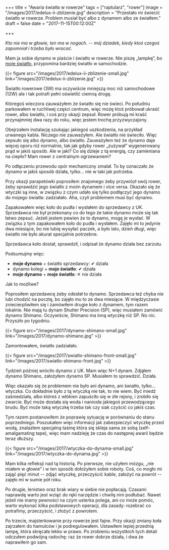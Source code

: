 +++
title = "Awaria światła w rowerze"
tags = ["raptularz", "rower"]
image = "/images/2017/edelux-ii-zblizenie.jpg"
description = "Przestało mi świecić światło w rowerze. Problem musiał być albo z dynamem albo ze światłem."
draft = false
date = "2017-11-15T00:12:00Z"

+++

_Kto nie ma w głowie, ten ma w nogach. -- mój dziadek, kiedy ktoś czegoś
zapomniał i trzeba było wracać._

Mam ja sobie dynamo w piaście i światło w rowerze. Nie piszę „lampkę”, bo [moje
światło][edelux-2], przypomina bardziej światło w samochodzie.

<!--more-->

{{< figure src="/images/2017/edelux-ii-zblizenie-small.jpg"
  link="/images/2017/edelux-ii-zblizenie.jpg" >}}

Światło rowerowe (3W) ma oczywiście mniejszą moc niż samochodowe (12W) ale i tak
potrafi pełni oświetlić ciemną drogę.

Któregoś wieczora zauważyłem że światło się nie świeci. Po południu parkowałem
w ruchliwej części centrum, więc możę ktoś próbował ukraść rower, albo światło,
i coś przy okazji zepsuł. Rower próbują mi kraść przynajmniej dwa razy do roku,
więc jestem trochę przyzwyczajony.

Obejrzałem instalację szukając jakiegoś uszkodzenia, na przykład urwanego kabla.
Niczego nie zauważyłem. Ale światło nie świeciło. Więc zepsuło się albo dynamo,
albo światło. Zauważyłem też że dynamo daje więcej oporu niż normalnie, tak jak
gdyby rower „zużywał” wygenerowany prąd w jakiś sposób. Ale w jaki? Co się
dzieje z tą energią, czy zamieniana na ciepło? Mam rower z centralnym
ogrzewaniem?

Po odłączeniu przewodu opór mechaniczny zmalał. To by oznaczało że dynamo
w jakiś sposób działa, tylko… nie w taki jak potrzeba.

Przy okazji parapetówki poprosiłem znajomego żeby przywiózł swój rower, żeby
sprawdzić jego światło z moim dynamem i vice versa. Okazało się że wtyczki są
inne, w związku z czym udało się tylko podłączyć jego dynamo do mojego światła:
zadziałało. Aha, czyli problemem musi być dynamo.

Zapakowałem więc koło do pudła i wysłałem do sprzedawcy z UK. Sprzedawca nie był
przekonany co do tego że takie dynamo może się tak łatwo zepsuć. Jeżeli jestem
pewien że to dynamo, mogę je wysłać. W związku z tym zapakowałem koło do
pudła i wysłałem. Zajęło mi to jedynie dwa miesiące, bo nie lubię wysyłać
paczek, a było lato, dzień długi, więc światło nie było akurat specjalnie
potrzebne.

Sprzedawca koło dostał, sprawdził, i odpisał że dynamo działa bez zarzutu.

Podsumujmy więc:

* **moje dynamo** + światło sprzedawcy: ✔ działa
* dynamo kolegi + **moje światło**: ✔ działa
* **moje dynamo** + **moje światło**: ✕ nie działa

Jak to możliwe?

Poprosiłem sprzedawcę żeby odesłał to dynamo. Sprzedawca też chyba nie lubi
chodzić na pocztę, bo zajęło mu to ze dwa miesiące. W międzyczasie
zniecierpliwiłem się i zamówiłem drugie koło z dynamem, tym razem lokalnie. Nie
mają tu dynam Shutter Precision (SP), więc musiałem zamówić dynamo Shimano.
Oczywiście, Shimano ma inną wtyczkę niż SP. No nic. Przyszło po tygodniu.

{{< figure src="/images/2017/dynamo-shimano-small.jpg"
link="/images/2017/dynamo-shimano.jpg" >}}

Zamontowałem, światło zadziałało.

{{< figure src="/images/2017/swiatlo-shimano-front-small.jpg"
link="/images/2017/swiatlo-shimano-front.jpg" >}}

Tydzień później wróciło dynamo z UK. Mam więc N+1 dynam. Zdjąłem dynamo Shimano,
założyłem dynamo SP. Musiałem to sprawdzić. Działa.

Więc okazało się że problemem nie było ani dynamo, ani światło, tylko… wtyczka.
Co dokładnie było z tą wtyczką nie tak, to nie wiem. Być miedź zaśniedziała,
albo któreś z włókien zapuściło się w złe rejony, i zrobiło się zwarcie. Być
może dostała się woda i naniosła jakiegoś przewodzącego brudu. Być może taką
wtyczkę trzeba tak czy siak czyścić co jakiś czas.

Tym razem postanowiłem że poprawię sytuację w porównaniu do stanu poprzedniego.
Poszukałem więc informacji jak zabezpieczyć wtyczkę przed wodą, znalazłem
specjalną taśmę która się skleja sama ze sobą (self-amalgamating tape), więc mam
nadzieję że czas do następnej awarii będzie teraz dłuższy.

{{< figure src="/images/2017/wtyczka-do-dynama-small.jpg"
link="/images/2017/wtyczka-do-dynama.jpg" >}}

Mam kilka refleksji nad tą historią. Po pierwsze, nie użyłem mózgu, „nie miałem
w głowie” i w ten sposób dołożyłem sobie roboty. Coś, co mogło mi zająć pięć
minut -- zdjąć wtyczkę, przeczyścić kable, założyć na powrót -- zajęło mi
w sumie pół roku.

Po drugie, lenistwo oraz brak wiary w siebie nie popłacają. Czasami naprawdę
warto jest wziąć do ręki narzędzie i chwilę nim podłubać. Nawet jeżeli nie mamy
pewności na czym usterka polega, ani co może pomóc, warto wykonać kilka
podstawowych operacji, dla zasady: rozebrać co potrafimy, przeczyścić, i złożyć
z powrotem.

Po trzecie, majsterkowanie przy rowerze jest fajne. Przy okazji zmiany koła
zajrzałem do hamulców i je podregulowałem. Ustawiłem lepiej przednią lampę,
która skręcała lekko w prawo. Po zrobieniu wszystkich tych detali odczułem
podwójną radochę: raz że rower dobrze działa, i dwa że naprawiłem go sam.

[edelux-2]: https://www.nabendynamo.de/produkte/edeluxii_en.html
